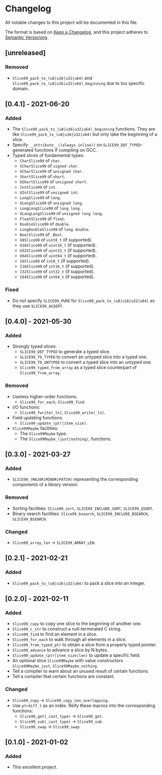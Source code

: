 # Changelog
All notable changes to this project will be documented in this file.

The format is based on [Keep a Changelog](https://keepachangelog.com/en/1.0.0/),
and this project adheres to [Semantic Versioning](https://semver.org/spec/v2.0.0.html).

## [unreleased]

### Removed

 - `Slice99_pack_to_(u8|u16|u32|u64)` and `Slice99_pack_to_(u8|u16|u32|u64)_beginning` due to too specific domain.

## [0.4.1] - 2021-06-20

### Added

 - The `Slice99_pack_to_(u8|u16|u32|u64)_beginning` functions. They are like `Slice99_pack_to_(u8|u16|u32|u64)` but only take the beginning of a slice.
 - Specify `__attribute__((always_inline))` on `SLICE99_DEF_TYPED`-generated functions if compiling on GCC.
 - Typed slices of fundamental types:
   - `CharSlice99` of `char`.
   - `SCharSlice99` of `signed char`.
   - `UCharSlice99` of `unsigned char`.
   - `ShortSlice99` of `short`.
   - `UShortSlice99` of `unsigned short`.
   - `IntSlice99` of `int`.
   - `UIntSlice99` of `unsigned int`.
   - `LongSlice99` of `long`.
   - `ULongSlice99` of `unsigned long`.
   - `LongLongSlice99` of `long long`.
   - `ULongLongSlice99` of `unsigned long long`.
   - `FloatSlice99` of `float`.
   - `DoubleSlice99` of `double`.
   - `LongDoubleSlice99` of `long double`.
   - `BoolSlice99` of `_Bool`.
   - `U8Slice99` of `uint8_t` (if supported).
   - `U16Slice99` of `uint16_t` (if supported).
   - `U32Slice99` of `uint32_t` (if supported).
   - `U64Slice99` of `uint64_t` (if supported).
   - `I8Slice99` of `int8_t` (if supported).
   - `I16Slice99` of `int16_t` (if supported).
   - `I32Slice99` of `int32_t` (if supported).
   - `I64Slice99` of `int64_t` (if supported).

### Fixed

 - Do not specify `SLICE99_PURE` for `Slice99_pack_to_(u8|u16|u32|u64)` as they use `SLICE99_ASSERT`.

## [0.4.0] - 2021-05-30

### Added

 - Strongly typed slices:
   - `SLICE99_DEF_TYPED` to generate a typed slice.
   - `SLICE99_TO_TYPED` to convert an untyped slice into a typed one.
   - `SLICE99_TO_UNTYPED` to convert a typed slice into an untyped one.
   - `Slice99_typed_from_array` as a typed slice counterpart of `Slice99_from_array`.

### Removed

 - Useless higher-order functions:
   - `Slice99_for_each`, `Slice99_find`.
 - I/O functions:
   - `Slice99_fwrite(_ln)`, `Slice99_write(_ln)`.
 - Field updating functions:
   - `Slice99_update_(ptr|item_size)`.
 - `Slice99Maybe` facilities:
   - The `Slice99Maybe` type.
   - The `Slice99Maybe_(just|nothing)`, functions.

## [0.3.0] - 2021-03-27

### Added

 - `SLICE99_(MAJOR|MINOR|PATCH)` representing the corresponding components of a library version.

### Removed

 - Sorting facilities: `Slice99_sort`, `SLICE99_INCLUDE_SORT`, `SLICE99_QSORT`.
 - Binary search facilities: `Slice99_bsearch`, `SLICE99_INCLUDE_BSEARCH`, `SLICE99_BSEARCH`.

### Changed

 - `Slice99_array_len` -> `SLICE99_ARRAY_LEN`.

## [0.2.1] - 2021-02-21

### Added

 - `Slice99_pack_to_(u8|u16|u32|u64)` to pack a slice into an integer.

## [0.2.0] - 2021-02-11

### Added

 - `Slice99_copy` to copy one slice to the beginning of another one.
 - `Slice99_c_str` to construct a null-terminated C string.
 - `Slice99_find` to find an element in a slice.
 - `Slice99_for_each` to walk through all elements in a slice.
 - `Slice99_from_typed_ptr` to obtain a slice from a properly typed pointer.
 - `Slice99_advance` to advance a slice by N bytes.
 - `Slice99_update_(ptr|item_size|len)` to update a specific field.
 - An optional slice `Slice99Maybe` with value constructors `Slice99Maybe_just`, `Slice99Maybe_nothing`.
 - Tell a compiler to warn about an unused result of certain functions.
 - Tell a compiler that certain functions are constant.

### Changed

 - `Slice99_copy` -> `Slice99_copy_non_overlapping`.
 - Use `ptrdiff_t` as an index. Reify these macros into the corresponding functions:
   - `Slice99_get(_cast_type)` -> `Slice99_get`.
   - `Slice99_sub(_cast_type)` -> `Slice99_sub`.
   - `Slice99_swap` -> `Slice99_swap`.

## [0.1.0] - 2021-01-02

### Added

 - This excellent project.
